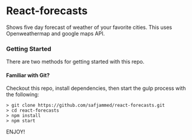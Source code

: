 # React-forecasts

Shows five day forecast of weather of your favorite cities. This uses Openweathermap and google maps API. 

### Getting Started

There are two methods for getting started with this repo.

#### Familiar with Git?
Checkout this repo, install dependencies, then start the gulp process with the following:

```
> git clone https://github.com/safjammed/react-forecasts.git
> cd react-forecasts
> npm install
> npm start
```

ENJOY!